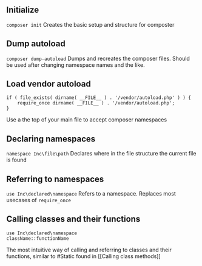 
## Initialize
`composer init`
Creates the basic setup and structure for composter

## Dump autoload
`composer dump-autoload`
Dumps and recreates the composer files. Should be used after changing namespace names and the like.

## Load vendor autoload
```
if ( file_exists( dirname( __FILE__ ) . '/vendor/autoload.php' ) ) {
	require_once dirname( __FILE__ ) . '/vendor/autoload.php';
}
```
Use a the top of your main file to accept composer namespaces

## Declaring namespaces
`namespace Inc\file\path`
Declares where in the file structure the current file is found 

## Referring to namespaces
`use Inc\declared\namespace`
Refers to a namespace. Replaces most usecases of `require_once`

## Calling classes and their functions
``` 
use Inc\declared\namespace
className::functionName 
```
The most intuitive way of calling and referring to classes and their functions, similar to #Static found in [[Calling class methods]]

